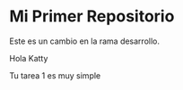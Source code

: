 # Mi Primer Repositorio
Este es un cambio en la rama desarrollo.

Hola Katty

Tu tarea 1 es muy simple
